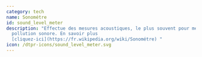 ```yaml
---
category: tech
name: Sonométre
id: sound_level_meter
description: "Effectue des mesures acoustiques, le plus souvent pour mesurer la
  pollution sonore. En savoir plus
  [cliquez-ici](https://fr.wikipedia.org/wiki/Sonométre) "
icon: /dtpr-icons/sound_level_meter.svg
---
```

